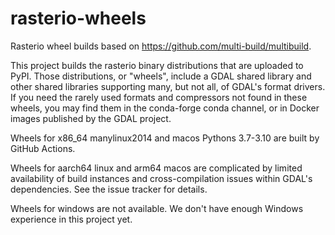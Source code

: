 # rasterio-wheels

Rasterio wheel builds based on https://github.com/multi-build/multibuild.

This project builds the rasterio binary distributions that are uploaded to
PyPI. Those distributions, or "wheels", include a GDAL shared library and other
shared libraries supporting many, but not all, of GDAL's format drivers. If you
need the rarely used formats and compressors not found in these wheels, you may
find them in the conda-forge conda channel, or in Docker images published by
the GDAL project.

Wheels for x86_64 manylinux2014 and macos Pythons 3.7-3.10 are built by GitHub
Actions.

Wheels for aarch64 linux and arm64 macos are complicated by limited
availability of build instances and cross-compilation issues within GDAL's
dependencies. See the issue tracker for details.

Wheels for windows are not available. We don't have enough Windows experience
in this project yet.
